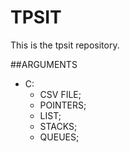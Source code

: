 # TPSIT
This is the tpsit repository.

##ARGUMENTS
  * C:
    * CSV FILE;
    * POINTERS;
    * LIST;
    * STACKS;
    * QUEUES;
